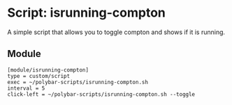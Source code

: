 # Script: isrunning-compton

A simple script that allows you to toggle compton and shows if it is running.


## Module

```
[module/isrunning-compton]
type = custom/script
exec = ~/polybar-scripts/isrunning-compton.sh
interval = 5
click-left = ~/polybar-scripts/isrunning-compton.sh --toggle
```
